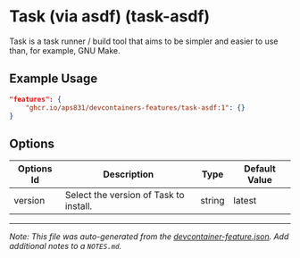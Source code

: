 
# Task (via asdf) (task-asdf)

Task is a task runner / build tool that aims to be simpler and easier to use than, for example, GNU Make.

## Example Usage

```json
"features": {
    "ghcr.io/aps831/devcontainers-features/task-asdf:1": {}
}
```

## Options

| Options Id | Description | Type | Default Value |
|-----|-----|-----|-----|
| version | Select the version of Task to install. | string | latest |



---

_Note: This file was auto-generated from the [devcontainer-feature.json](https://github.com/aps831/devcontainers-features/blob/main/src/task-asdf/devcontainer-feature.json).  Add additional notes to a `NOTES.md`._
